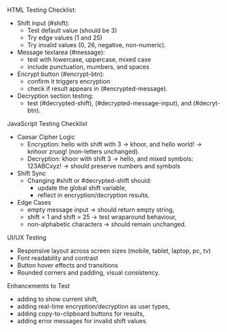 HTML Testing Checklist:
* Shift input (#shift):
  - Test default value (should be 3)
  - Try edge values (1 and 25)
  - Try invalid values (0, 26, negative, non-numeric).
* Message textarea (#message):
  - test with lowercase, uppercase, mixed case
  - include punctuation, mumbers, and spaces
* Encrypt button (#encrypt-btn):
  - confirm it triggers encryption
  - check if result appears in (#encrypted-message).
* Decryption section testing:
  - test (#decrypted-shift), (#decrypted-message-input), and (#decryt-btn).

JavaScript Testing Checklist
* Caesar Cipher Logic
  - Encryption: hello with shift with 3 -> khoor, and hello world! -> knhoor zruog! (non-letters unchanged).
  - Decryption: khoor with shift 3 -> hello, and mixed symbols: 123ABCxyz! -> should preserve numbers and symbols
* Shift Sync
  - Changing #shift or #decrypted-shift should:
    - update the global shift variable,
    - reflect in encryption/decryption results.
* Edge Cases
  - empty message input -> should return empty string,
  - shift = 1 and shift = 25 -> test wraparound behaviour,
  - non-alphabetic characters -> should remain unchanged.

UI/UX Testing
* Responsive layout across screen sizes (mobile, tablet, laptop, pc, tv)
* Font readability and contrast
* Button hover effects and transitions
* Rounded corners and padding, visual consistency.

Enhancements to Test
* adding <span id="shift-value"> to show current shift, 
* adding real-time encryption/decryption as user types,
* adding copy-to-clipboard buttons for results,
* adding error messages for invalid shift values. 
